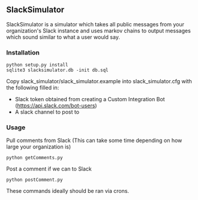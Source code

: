 ## SlackSimulator
SlackSimulator is a simulator which takes all public messages from your organization's Slack instance and uses markov chains to output messages which sound similar to what a user would say.

### Installation

    python setup.py install
    sqlite3 slacksimulator.db -init db.sql
Copy slack_simulator/slack_simulator.example into slack_simulator.cfg with the following filled in:

 - Slack token obtained from creating a Custom Integration Bot (https://api.slack.com/bot-users)
 - A slack channel to post to

   
### Usage

Pull comments from Slack (This can take some time depending on how large your organization is)

    python getComments.py

Post a comment if we can to Slack

    python postComment.py
These commands ideally should be ran via crons.

   
